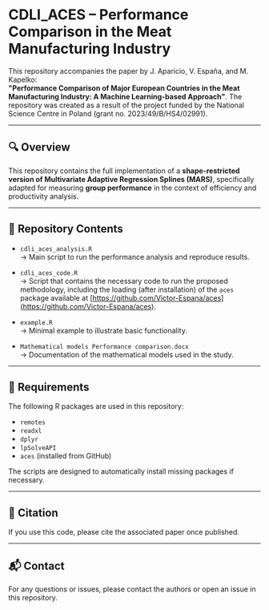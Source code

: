 # CDLI_ACES – Performance Comparison in the Meat Manufacturing Industry

This repository accompanies the paper by J. Aparicio, V. España, and M. Kapelko:  
**"Performance Comparison of Major European Countries in the Meat Manufacturing Industry: A Machine Learning-based Approach"**. The repository was created as a result of the project funded by the National Science Centre in Poland (grant no. 2023/49/B/HS4/02991).

---

## 🔍 Overview

This repository contains the full implementation of a **shape-restricted version of Multivariate Adaptive Regression Splines (MARS)**, specifically adapted for measuring **group performance** in the context of efficiency and productivity analysis.

---

## 📂 Repository Contents

- `cdli_aces_analysis.R`  
  → Main script to run the performance analysis and reproduce results.

- `cdli_aces_code.R`  
  → Script that contains the necessary code to run the proposed methodology, including the loading (after installation) of the `aces` package available at [https://github.com/Victor-Espana/aces](https://github.com/Victor-Espana/aces).

- `example.R`  
  → Minimal example to illustrate basic functionality.

- `Mathematical models Performance comparison.docx`  
  → Documentation of the mathematical models used in the study.

---

## 🧪 Requirements

The following R packages are used in this repository:

- `remotes`
- `readxl`
- `dplyr`
- `lpSolveAPI`
- `aces` (installed from GitHub)

The scripts are designed to automatically install missing packages if necessary.

---

## 📝 Citation

If you use this code, please cite the associated paper once published.

---

## 📬 Contact

For any questions or issues, please contact the authors or open an issue in this repository.
